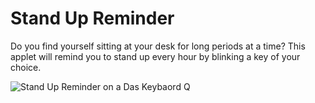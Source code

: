# Stand Up Reminder

Do you find yourself sitting at your desk for long periods at a time?
This applet will remind you to stand up every hour by blinking a key of your choice.

![Stand Up Reminder on a Das Keybaord Q](https://github.com/shirleytruffierblanc/daskeyboard-applet--stand-up-reminder/tree/master/assetsstand-up-reminder.png "Stand Up Reminder")